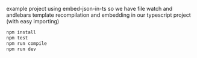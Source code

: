 example project using embed-json-in-ts so we have file watch and andlebars template recompilation and embedding in our typescript project (with easy importing)
```sh
npm install
npm test
npm run compile
npm run dev
```